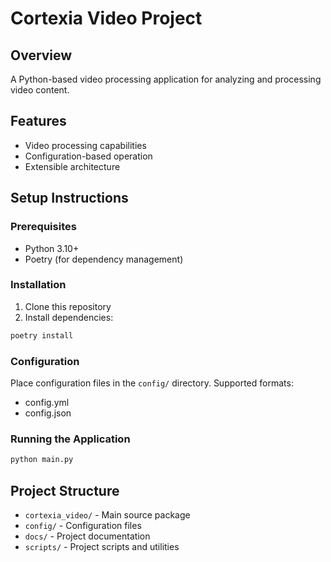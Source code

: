 # Cortexia Video Project


## Overview
A Python-based video processing application for analyzing and processing video content.

## Features
- Video processing capabilities
- Configuration-based operation
- Extensible architecture

## Setup Instructions

### Prerequisites
- Python 3.10+
- Poetry (for dependency management)

### Installation
1. Clone this repository
2. Install dependencies:
```bash
poetry install
```

### Configuration
Place configuration files in the `config/` directory. Supported formats:
- config.yml
- config.json

### Running the Application
```bash
python main.py
```

## Project Structure
- `cortexia_video/` - Main source package
- `config/` - Configuration files
- `docs/` - Project documentation
- `scripts/` - Project scripts and utilities